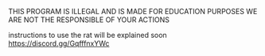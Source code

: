 THIS PROGRAM IS ILLEGAL AND IS MADE FOR EDUCATION PURPOSES
WE ARE NOT THE RESPONSIBLE OF YOUR ACTIONS

instructions to use the rat will be explained soon
https://discord.gg/GqfffnxYWc